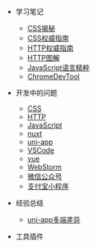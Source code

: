 * 学习笔记
  * [CSS揭秘](/study/CSS揭秘/第1章_引言.md)
  * [CSS权威指南](/study/CSS权威指南/第1章_CSS和文档.md)
  * [HTTP权威指南](/study/HTTP权威指南/第1章_HTTP概述.md)
  * [HTTP图解](/study/HTTP图解/第1章_了解Web及网络基础.md)
  * [JavaScript语言精粹](/study/JavaScript语言精粹/第1章_精华.md)
  * [ChromeDevTool](/study/ChromeDevTool/1_Shortcuts.md)


* 开发中的问题
  - [CSS](/problem/CSS.md)
  - [HTTP](/problem/HTTP.md)
  - [JavaScript](/problem/JavaScript.md)
  - [nuxt](/problem/nuxt.md)
  - [uni-app](/problem/uni-app.md)
  - [VSCode](/problem/VSCode.md)
  - [vue](/problem/vue.md)
  - [WebStorm](/problem/WebStorm.md)
  - [微信公众号](/problem/微信公众号.md)
  - [支付宝小程序](/problem/支付宝小程序.md)
  
* 经验总结
  * [uni-app多端差异](/experience/uni-app多端差异.md)

* 工具插件
